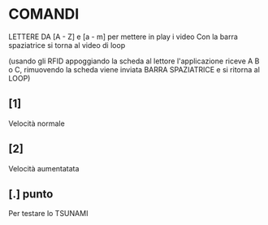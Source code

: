 # COMANDI
LETTERE DA [A - Z] e [a - m] per mettere in play i video
Con la barra spaziatrice si torna al video di loop 

(usando gli RFID appoggiando la scheda al lettore l'applicazione riceve A B o C, rimuovendo la scheda viene inviata BARRA SPAZIATRICE e si ritorna al LOOP)

## [1]
Velocità normale
## [2]
Velocità aumentatata

## [.] punto
Per testare lo TSUNAMI
